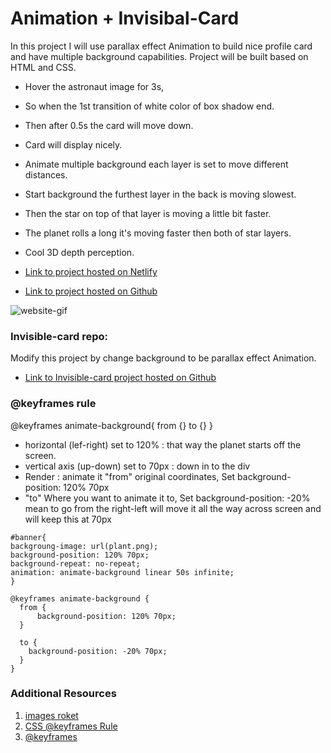 # Animation + Invisibal-Card
In this project I will use parallax effect Animation to build nice profile card and have multiple background capabilities. Project will be built based on HTML and CSS.
* Hover the astronaut image for 3s, 
* So when the 1st transition of white color of box shadow end. 
* Then after 0.5s the card will move down. 
* Card will display nicely. 
* Animate multiple background each layer is set to move different distances.
* Start background the furthest layer in the back is moving slowest.
* Then the star on top of that layer is moving a little bit faster.
* The planet rolls a long it's moving faster then both of star layers.
* Cool 3D depth perception.

* [Link to project hosted on Netlify](https://css-animate-card-profile.netlify.com/)
* [Link to project hosted on Github](https://github.com/kanjamad/Parallax-effect-Animation)

![website-gif](images/animate.gif "website-gif")

### Invisible-card repo:
Modify this project by change background to be parallax effect Animation. 
* [Link to Invisible-card project hosted on Github](https://github.com/kanjamad/Invisible-Card)

### @keyframes rule
@keyframes animate-background{ from {} to {} }
* horizontal (lef-right) set to 120% : that way the planet starts off the screen.
* vertical axis (up-down) set to 70px : down in to the div 
* Render : animate it "from" original coordinates, Set background-position: 120% 70px
* "to" Where you want to animate it to, Set background-position: -20% mean to go from the right-left will move it all the way across screen and will keep this at 70px


```
#banner{
backgroung-image: url(plant.png);
background-position: 120% 70px;
background-repeat: no-repeat;
animation: animate-background linear 50s infinite;
}

@keyframes animate-background {
  from {
      background-position: 120% 70px;
  }

  to {
    background-position: -20% 70px;
  }
}
```

### Additional Resources
1. <a href="https://www.kisspng.com/free/roket.html" target="_blank">images roket</a>
2. <a href="https://www.w3schools.com/cssref/css3_pr_animation-keyframes.asp" target="_blank">CSS @keyframes Rule</a>
3. <a href="https://developer.mozilla.org/en-US/docs/Web/CSS/@keyframes" target="_blank">@keyframes</a>

